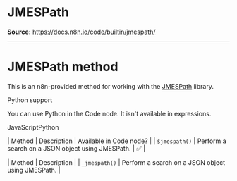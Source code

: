 # JMESPath

**Source:** https://docs.n8n.io/code/builtin/jmespath/

---

# JMESPath method

This is an n8n-provided method for working with the [JMESPath](../../cookbook/jmespath/) library.

Python support

You can use Python in the Code node. It isn't available in expressions.

JavaScriptPython

| Method | Description | Available in Code node? |
| `$jmespath()` | Perform a search on a JSON object using JMESPath. | ✅ |

| Method | Description |
| `_jmespath()` | Perform a search on a JSON object using JMESPath. |
